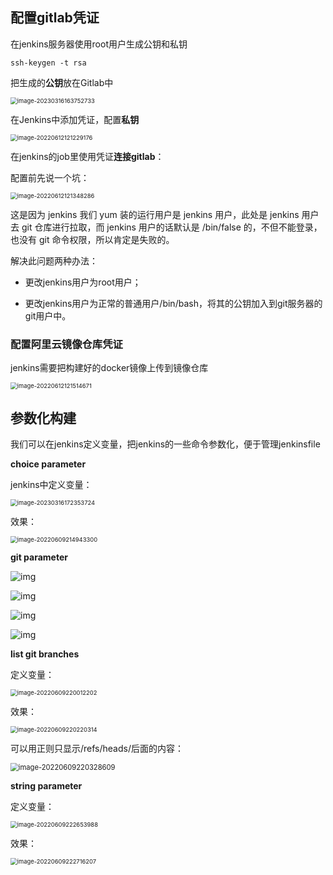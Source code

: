 ## 配置gitlab凭证

在jenkins服务器使用root用户生成公钥和私钥

```shell
ssh-keygen -t rsa
```

把生成的**公钥**放在Gitlab中

<img src="assets/image-20230316163752733.png" alt="image-20230316163752733" style="zoom:67%;" />

在Jenkins中添加凭证，配置**私钥**

<img src="assets/image-20220612121229176-1686638971441.png" alt="image-20220612121229176" style="zoom:67%;" />

在jenkins的job里使用凭证**连接gitlab**：

配置前先说一个坑：

<img src="assets/image-20220612121348286-1686640226659.png" alt="image-20220612121348286" style="zoom:67%;" />

这是因为 jenkins 我们 yum 装的运行用户是 jenkins 用户，此处是 jenkins 用户去 git 仓库进行拉取，而 jenkins 用户的话默认是 /bin/false 的，不但不能登录，也没有 git 命令权限，所以肯定是失败的。

解决此问题两种办法：

- 更改jenkins用户为root用户；

- 更改jenkins用户为正常的普通用户/bin/bash，将其的公钥加入到git服务器的git用户中。

### 配置阿里云镜像仓库凭证

jenkins需要把构建好的docker镜像上传到镜像仓库

<img src="assets/image-20220612121514671-1686640283057.png" alt="image-20220612121514671" style="zoom:67%;" />

## 参数化构建

我们可以在jenkins定义变量，把jenkins的一些命令参数化，便于管理jenkinsfile

**choice parameter**

jenkins中定义变量：

<img src="assets/image-20230316172353724.png" alt="image-20230316172353724" style="zoom:67%;" />

效果：

<img src="assets/image-20220609214943300-1686640287003.png" alt="image-20220609214943300" style="zoom:67%;" />



**git parameter**

![img](assets/1235834-20180905174228683-1325675254.png)

![img](assets/1235834-20180905174238241-1229199729.png)

![img](assets/1235834-20180905174314569-1455405236.png)

![img](assets/1235834-20180905174352937-817873860.png)

**list git branches**

定义变量：

<img src="assets/image-20220609220012202-1686640301429.png" alt="image-20220609220012202" style="zoom:67%;" />

效果：

<img src="assets/image-20220609220220314-1686640303363.png" alt="image-20220609220220314" style="zoom:67%;" />

可以用正则只显示/refs/heads/后面的内容：

<img src="assets/image-20220609220328609-1686640304806.png" alt="image-20220609220328609" style="zoom:80%;" />



**string parameter**

定义变量：

<img src="assets/image-20220609222653988-1686640306518.png" alt="image-20220609222653988" style="zoom:67%;" />

效果：

<img src="assets/image-20220609222716207-1686640308473.png" alt="image-20220609222716207" style="zoom:67%;" />